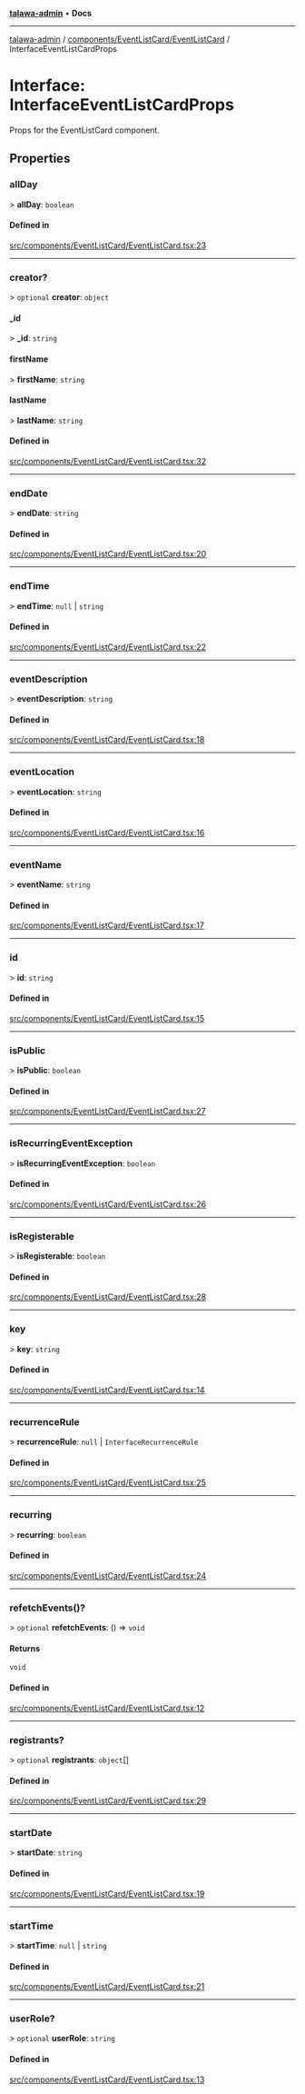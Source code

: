 [**talawa-admin**](../../../../README.md) • **Docs**

***

[talawa-admin](../../../../modules.md) / [components/EventListCard/EventListCard](../README.md) / InterfaceEventListCardProps

# Interface: InterfaceEventListCardProps

Props for the EventListCard component.

## Properties

### allDay

\> **allDay**: `boolean`

#### Defined in

[src/components/EventListCard/EventListCard.tsx:23](https://github.com/PalisadoesFoundation/talawa-admin/blob/b465221425f3dcc638f77fbf5f1ccedb8e0dd082/src/components/EventListCard/EventListCard.tsx#L23)

***

### creator?

\> `optional` **creator**: `object`

#### \_id

\> **\_id**: `string`

#### firstName

\> **firstName**: `string`

#### lastName

\> **lastName**: `string`

#### Defined in

[src/components/EventListCard/EventListCard.tsx:32](https://github.com/PalisadoesFoundation/talawa-admin/blob/b465221425f3dcc638f77fbf5f1ccedb8e0dd082/src/components/EventListCard/EventListCard.tsx#L32)

***

### endDate

\> **endDate**: `string`

#### Defined in

[src/components/EventListCard/EventListCard.tsx:20](https://github.com/PalisadoesFoundation/talawa-admin/blob/b465221425f3dcc638f77fbf5f1ccedb8e0dd082/src/components/EventListCard/EventListCard.tsx#L20)

***

### endTime

\> **endTime**: `null` \| `string`

#### Defined in

[src/components/EventListCard/EventListCard.tsx:22](https://github.com/PalisadoesFoundation/talawa-admin/blob/b465221425f3dcc638f77fbf5f1ccedb8e0dd082/src/components/EventListCard/EventListCard.tsx#L22)

***

### eventDescription

\> **eventDescription**: `string`

#### Defined in

[src/components/EventListCard/EventListCard.tsx:18](https://github.com/PalisadoesFoundation/talawa-admin/blob/b465221425f3dcc638f77fbf5f1ccedb8e0dd082/src/components/EventListCard/EventListCard.tsx#L18)

***

### eventLocation

\> **eventLocation**: `string`

#### Defined in

[src/components/EventListCard/EventListCard.tsx:16](https://github.com/PalisadoesFoundation/talawa-admin/blob/b465221425f3dcc638f77fbf5f1ccedb8e0dd082/src/components/EventListCard/EventListCard.tsx#L16)

***

### eventName

\> **eventName**: `string`

#### Defined in

[src/components/EventListCard/EventListCard.tsx:17](https://github.com/PalisadoesFoundation/talawa-admin/blob/b465221425f3dcc638f77fbf5f1ccedb8e0dd082/src/components/EventListCard/EventListCard.tsx#L17)

***

### id

\> **id**: `string`

#### Defined in

[src/components/EventListCard/EventListCard.tsx:15](https://github.com/PalisadoesFoundation/talawa-admin/blob/b465221425f3dcc638f77fbf5f1ccedb8e0dd082/src/components/EventListCard/EventListCard.tsx#L15)

***

### isPublic

\> **isPublic**: `boolean`

#### Defined in

[src/components/EventListCard/EventListCard.tsx:27](https://github.com/PalisadoesFoundation/talawa-admin/blob/b465221425f3dcc638f77fbf5f1ccedb8e0dd082/src/components/EventListCard/EventListCard.tsx#L27)

***

### isRecurringEventException

\> **isRecurringEventException**: `boolean`

#### Defined in

[src/components/EventListCard/EventListCard.tsx:26](https://github.com/PalisadoesFoundation/talawa-admin/blob/b465221425f3dcc638f77fbf5f1ccedb8e0dd082/src/components/EventListCard/EventListCard.tsx#L26)

***

### isRegisterable

\> **isRegisterable**: `boolean`

#### Defined in

[src/components/EventListCard/EventListCard.tsx:28](https://github.com/PalisadoesFoundation/talawa-admin/blob/b465221425f3dcc638f77fbf5f1ccedb8e0dd082/src/components/EventListCard/EventListCard.tsx#L28)

***

### key

\> **key**: `string`

#### Defined in

[src/components/EventListCard/EventListCard.tsx:14](https://github.com/PalisadoesFoundation/talawa-admin/blob/b465221425f3dcc638f77fbf5f1ccedb8e0dd082/src/components/EventListCard/EventListCard.tsx#L14)

***

### recurrenceRule

\> **recurrenceRule**: `null` \| `InterfaceRecurrenceRule`

#### Defined in

[src/components/EventListCard/EventListCard.tsx:25](https://github.com/PalisadoesFoundation/talawa-admin/blob/b465221425f3dcc638f77fbf5f1ccedb8e0dd082/src/components/EventListCard/EventListCard.tsx#L25)

***

### recurring

\> **recurring**: `boolean`

#### Defined in

[src/components/EventListCard/EventListCard.tsx:24](https://github.com/PalisadoesFoundation/talawa-admin/blob/b465221425f3dcc638f77fbf5f1ccedb8e0dd082/src/components/EventListCard/EventListCard.tsx#L24)

***

### refetchEvents()?

\> `optional` **refetchEvents**: () =\> `void`

#### Returns

`void`

#### Defined in

[src/components/EventListCard/EventListCard.tsx:12](https://github.com/PalisadoesFoundation/talawa-admin/blob/b465221425f3dcc638f77fbf5f1ccedb8e0dd082/src/components/EventListCard/EventListCard.tsx#L12)

***

### registrants?

\> `optional` **registrants**: `object`[]

#### Defined in

[src/components/EventListCard/EventListCard.tsx:29](https://github.com/PalisadoesFoundation/talawa-admin/blob/b465221425f3dcc638f77fbf5f1ccedb8e0dd082/src/components/EventListCard/EventListCard.tsx#L29)

***

### startDate

\> **startDate**: `string`

#### Defined in

[src/components/EventListCard/EventListCard.tsx:19](https://github.com/PalisadoesFoundation/talawa-admin/blob/b465221425f3dcc638f77fbf5f1ccedb8e0dd082/src/components/EventListCard/EventListCard.tsx#L19)

***

### startTime

\> **startTime**: `null` \| `string`

#### Defined in

[src/components/EventListCard/EventListCard.tsx:21](https://github.com/PalisadoesFoundation/talawa-admin/blob/b465221425f3dcc638f77fbf5f1ccedb8e0dd082/src/components/EventListCard/EventListCard.tsx#L21)

***

### userRole?

\> `optional` **userRole**: `string`

#### Defined in

[src/components/EventListCard/EventListCard.tsx:13](https://github.com/PalisadoesFoundation/talawa-admin/blob/b465221425f3dcc638f77fbf5f1ccedb8e0dd082/src/components/EventListCard/EventListCard.tsx#L13)
